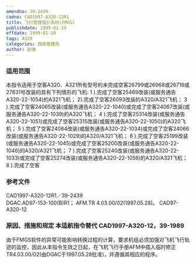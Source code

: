 ```yaml
---
amendno: 39-2439
cadno: CAD1997-A320-12R1
title: 飞行管理指引系统(FMGS)
publishdate: 1999-01-19
effdate: 1999-01-20
tags: A320
categories: 西南管理局
author: 赵强
---
```


### 适用范围 
本指令适用于空客A320、A321所有型号的未完成空客26799或26968或26716或27831号改装的具有下列情形的飞机:
1
).完成了空客25469改装(或服务通告A320-22-1054)的A321飞机；
2).完成了空客26093改装的A320/A321飞机；
3
).完成了空客24065改装(或服务通告A320-22-1040)或完成了空客24067改装(或服务通告A320-22-1039)的A320飞机；
4
).完成了空客25314改装(或服务通告A320-22-1051)或完成了空客25315改装(或服务通告A320-22-1050)的A320飞机；
5
).完成了空客24064改装(或服务通告A320-22-1034)或完成了空客24066改装(或服务通告A320-22-1029)的A320/A321飞机；
6
).完成了空客25199改装(或服务通告A320-22-1045)或完成了空客25200改装(或服务通告A320-22-1046)的A320/A321飞机；
7
).完成了空客25240改装(或服务通告A320-22-1033)或完成了空客25274改装(或服务通告A320-22-1056)的A320/A321飞机；
8
).完成了空客

<!--more-->
### 参考文件
  CAD1997-A320-12R1／39-2439   
DGAC.AD97-153-100(B)R1； AFM.TR 4.03.00/02(1997.05.28)。    CAD97-A320-12 

### 原因、措施和规定 本适航指令替代 CAD1997-A320-12，39-1989
由于FMGS软件的异常可能影响转换过程的计算，要求机组必须加强对飞机飞行轨迹的监控，因此从本指令生效之日起，在飞机飞行手册AFM中插入临时修正TR4.03.00/02(由DGAC于1997.05.28批准)，并遵循其相应的程序。 
